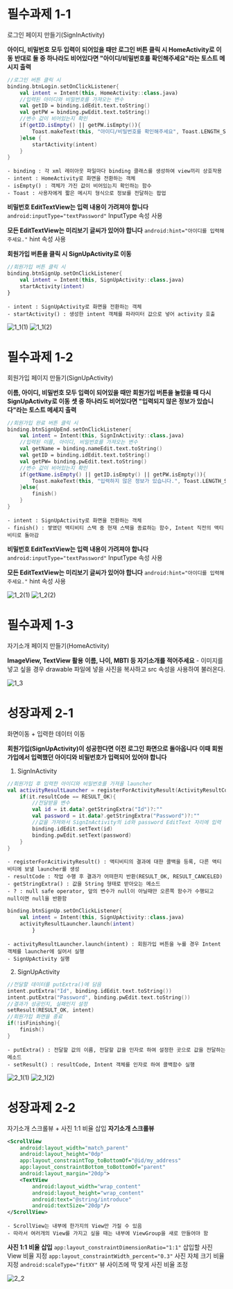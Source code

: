 # 필수과제 1-1
로그인 페이지 만들기(SignInActivity)

**아이디, 비밀번호 모두 입력이 되어있을 때만 로그인 버튼 클릭 시 HomeActivity로 이동**
**반대로 둘 중 하나라도 비어있다면 "아이디/비밀번호를 확인해주세요"라는 토스트 메시지 출력**
```kotlin
//로그인 버튼 클릭 시
binding.btnLogin.setOnClickListener{
    val intent = Intent(this, HomeActivity::class.java)
    //입력된 아이디와 비밀번호를 가져오는 변수
    val getID = binding.idEdit.text.toString()
    val getPW = binding.pwEdit.text.toString()
    //변수 값이 비어있는지 확인
    if(getID.isEmpty() || getPW.isEmpty()){
        Toast.makeText(this, "아이디/비밀번호를 확인해주세요", Toast.LENGTH_SHORT).show()
    }else {
        startActivity(intent)
    }
}
```
    - binding : 각 xml 레이아웃 파일마다 binding 클래스를 생성하여 view끼리 상호작용
    - intent : HomeActivity로 화면을 전환하는 객체
    - isEmpty() : 객체가 가진 값이 비어있는지 확인하는 함수
    - Toast : 사용자에게 짧은 메시지 형식으로 정보를 전달하는 팝업


**비밀번호 EditTextView는 입력 내용이 가려져야 합니다**
`android:inputType="textPassword"` InputType 속성 사용


**모든 EditTextView는 미리보기 글씨가 있어야 합니다**
`android:hint="아이디를 입력해주세요."` hint 속성 사용


**회원가입 버튼을 클릭 시 SignUpActivity로 이동**
```kotlin
//회원가입 버튼 클릭 시
binding.btnSignUp.setOnClickListener{
    val intent = Intent(this, SignUpActivity::class.java)
    startActivity(intent)
}
```
    - intent : SignUpActivity로 화면을 전환하는 객체
    - startActivity() : 생성한 intent 객체를 파라미터 값으로 넣어 activity 호출

![1_1(1)](https://user-images.githubusercontent.com/102457618/162617929-48a5e86c-c1e8-4360-aeac-19a57ff3101a.JPG)
![1_1(2)](https://user-images.githubusercontent.com/102457618/162617965-296d728d-9646-4a68-ad2b-cd575700661e.JPG)


# 필수과제 1-2
회원가입 페이지 만들기(SignUpActivity)

**이름, 아이디, 비밀번호 모두 입력이 되어있을 때만 회원가입 버튼을 눌렀을 때 다시 SignUpActivity로 이동**
**셋 중 하나라도 비어있다면 "입력되지 않은 정보가 있습니다"라는 토스트 메세지 출력**
```kotlin
//회원가입 완료 버튼 클릭 시
binding.btnSignUpEnd.setOnClickListener{
    val intent = Intent(this, SignInActivity::class.java)
    //입력된 이름, 아이디, 비밀번호를 가져오는 변수
    val getName = binding.nameEdit.text.toString()
    val getID = binding.idEdit.text.toString()
    val getPW= binding.pwEdit.text.toString()
    //변수 값이 비어있는지 확인
    if(getName.isEmpty() || getID.isEmpty() || getPW.isEmpty()){
        Toast.makeText(this, "입력하지 않은 정보가 있습니다.", Toast.LENGTH_SHORT).show()
    }else{
        finish()
    }
}
```
    - intent : SignUpActivity로 화면을 전환하는 객체
    - finish() : 쌓였던 액티비티 스택 중 현재 스택을 종료하는 함수, Intent 직전의 액티비티로 돌아감


**비밀번호 EditTextView는 입력 내용이 가려져야 합니다**
`android:inputType="textPassword"` InputType 속성 사용


**모든 EditTextView는 미리보기 글씨가 있어야 합니다**
`android:hint="아이디를 입력해주세요."` hint 속성 사용

![1_2(1)](https://user-images.githubusercontent.com/102457618/162617978-1371a077-492c-4202-9fc9-45e02d7e5289.JPG)
![1_2(2)](https://user-images.githubusercontent.com/102457618/162617987-4fc75bdd-b257-42b3-bfed-3a175fb6be5f.JPG)


# 필수과제 1-3
자기소개 페이지 만들기(HomeActivity)

**ImageView, TextView 활용**
**이름, 나이, MBTI 등 자기소개를 적어주세요**
    - 이미지를 넣고 싶을 경우 drawable 파일에 넣을 사진을 복사하고 src 속성을 사용하여 불러온다.

![1_3](https://user-images.githubusercontent.com/102457618/162619268-ac480d4b-4add-45d7-8870-afcbd0e2c3fa.JPG)


# 성장과제 2-1
화면이동 + 입력한 데이터 이동

**회원가입(SignUpActivity)이 성공한다면 이전 로그인 화면으로 돌아옵니다**
**이때 회원가입에서 입력했던 아이디와 비밀번호가 입력되어 있어야 합니다**
1. SignInActivity
```kotlin
//회원가입 후 입력한 아이디와 비밀번호를 가져올 launcher
val activityResultLauncher = registerForActivityResult(ActivityResultContracts.StartActivityForResult()){
    if(it.resultCode == RESULT_OK){
        //전달받을 변수
        val id = it.data?.getStringExtra("Id")?:""
        val password = it.data?.getStringExtra("Password")?:""
        //값을 가져와서 SignInActivity의 id와 password EditText 자리에 입력
        binding.idEdit.setText(id)
        binding.pwEdit.setText(password)
    }
}
```
    - registerForAcitivityResult() : 액티비티의 결과에 대한 콜백을 등록, 다른 액티비티에 보낼 launcher를 생성
    - resultCode : 작업 수행 후 결과가 어떠한지 반환(RESULT_OK, RESULT_CANCELED)
    - getStringExtra() : 값을 String 형태로 받아오는 메소드
    - ? : null safe operator, 앞의 변수가 null이 아닐때만 오른쪽 함수가 수행되고 null이면 null을 반환함

```kotlin
binding.btnSignUp.setOnClickListener{
    val intent = Intent(this, SignUpActivity::class.java)
    activityResultLauncher.launch(intent)
        }
```
    - activityResultLauncher.launch(intent) : 회원가입 버튼을 누를 경우 Intent 객체를 launcher에 실어서 실행
    - SignUpActivity 실행

2. SignUpActivity
```kotlin
//전달할 데이터를 putExtra()에 담음
intent.putExtra("Id", binding.idEdit.text.toString())
intent.putExtra("Password", binding.pwEdit.text.toString())
//결과가 성공인지, 실패인지 설정
setResult(RESULT_OK, intent)
//회원가입 화면을 종료
if(!isFinishing){
    finish()
}
```
    - putExtra() : 전달할 값의 이름, 전달할 값을 인자로 하여 설정한 곳으로 값을 전달하는 메소드
    - setResult() : resultCode, Intent 객체를 인자로 하여 콜백함수 실행

![2_1(1)](https://user-images.githubusercontent.com/102457618/162618015-ff05fa2e-0a87-4373-b3f0-641d1c52afc3.JPG)
![2_1(2)](https://user-images.githubusercontent.com/102457618/162618027-0d37dce0-994e-49f0-8f68-6405e3fccb98.JPG)


# 성장과제 2-2
자기소개 스크롤뷰 + 사진 1:1 비율 삽입
**자기소개 스크롤뷰**
```xml
<ScrollView
    android:layout_width="match_parent"
    android:layout_height="0dp"
    app:layout_constraintTop_toBottomOf="@id/my_address"
    app:layout_constraintBottom_toBottomOf="parent"
    android:layout_margin="20dp">
    <TextView
        android:layout_width="wrap_content"
        android:layout_height="wrap_content"
        android:text="@string/introduce"
        android:textSize="20dp"/>
</ScrollView>
```
    - ScrollView는 내부에 한가지의 View만 가질 수 있음
    - 따라서 여러개의 View를 가지고 싶을 때는 내부에 ViewGroup을 새로 만들어야 함


**사진 1:1 비율 삽입**
`app:layout_constraintDimensionRatio="1:1"` 삽입할 사진 View 비율 지정
`app:layout_constraintWidth_percent="0.3"` 사진 자체 크기 비율 지정
`android:scaleType="fitXY"` 뷰 사이즈에 딱 맞게 사진 비율 조정

![2_2](https://user-images.githubusercontent.com/102457618/162619316-4e4d8dc0-e3b3-46ed-b4da-914eb5fc999d.JPG)